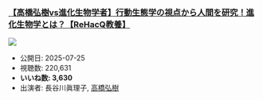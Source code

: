 ### [【高橋弘樹vs進化生物学者】行動生態学の視点から人間を研究！進化生物学とは？【ReHacQ教養】](https://www.youtube.com/watch?v=tiEGp1cAHoM)
[![](https://img.youtube.com/vi/tiEGp1cAHoM/sddefault.jpg)](https://www.youtube.com/watch?v=tiEGp1cAHoM)
-   公開日: 2025-07-25
-   視聴数: 220,631
-   **いいね数: 3,630**
-   出演者: 長谷川眞理子, [高橋弘樹](/rehacq_fan/people/高橋弘樹 "wikilink")
